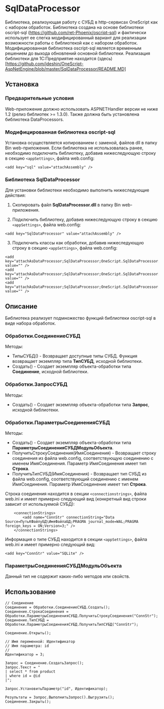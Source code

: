 ﻿# SqlDataProcessor

Библиотека, реализующая работу с СУБД в http-сервисах OneScript как с набором обработок.
Библиотека создана на основе библиотеки oscript-sql (https://github.com/ret-Phoenix/oscript-sql) и фактически использует ее слегка модифицированный вариант для реализации возможности работы с библиотекой как с набором обработок.
Модифицированная библиотека oscript-sql является временным решением до выхода обновлений основной библиотеки.
Реализация библиотеки для 1С:Предприятие находится (здесь)[https://github.com/jdeshin/OneScript-AspNetEngine/blob/master/SqlDataProcessor/README.MD]

## Установка

### Предварительные условия

Web-приложение должно использовать ASPNETHandler версии не ниже 1.2 (релиз библиотек >= 1.3.0). Также должна быть установлена библиотека DataProcessors.

### Модифицированная библиотека oscript-sql

Установка осуществляется копированием с заменой, файлов dll в папку Bin web-приложения.
Если библиотека не использовалась ранее, необходимо подключить библиотеку, добавив нижеследующую строку в секцию ```<appSettings>```, файла web.config:

```bsl
<add key="sql" value="attachAssembly" />
```

### Библиотека SqlDataProcessor

Для установки библиотеки необходимо выполнить нижеследующие действия:

1. Скопировать файл __SqlDataProcessor.dll__ в папку Bin web-приложения.

2. Подключить библиотеку, добавив нижеследующую строку в секцию ```<appSettings>```, файла web.config:

```bsl
<add key="SqlDataProcessor" value="attachAssembly" />
```

3. Подключить классы как обработки,  добавив нижеследующую строку в секцию ```<appSettings>```, файла web.config:

 ```bsl
<add key="attachAsDataProcessor;SqlDataProcessor;OneScript.SqlDataProcessor.DBConnector" value="" />
<add key="attachAsDataProcessor;SqlDataProcessor;OneScript.SqlDataProcessor.DBQuery" value="" />
<add key="attachAsDataProcessor;SqlDataProcessor;OneScript.SqlDataProcessor.DBConnectionProperties" value="" />
 ```

## Описание

Библиотека реализует подмножество функций библиотеки oscript-sql в виде набора обработок. 

### Обработки.СоединениеСУБД

Методы:

- ТипыСУБД() - Возвращает доступные типы СУБД. Функция возвращает экземпляр типа __ТипСУБД__, исходной библиотеки.
- Создать() - Создает экземпляр объекта-обработки типа __Соединение__, исходной библиотеки.

### Обработки.ЗапросСУБД

Методы:

- Создать() - Создает экземпляр объекта-обработки типа __Запрос__, исходной библиотеки.

### Обработки.ПараметрыСоединенияСУБД

Методы:

- Создать() - Создает экземпляр объекта-обработки типа __ПараметрыСоединенияСУБДМодульОбъекта__. 
- ПолучитьСтрокуСоединения(ИмяСоединения) - Возвращает строку соединения из файла web.config, соответствующую соединению с именем ИмяСоединения. Параметр ИмяСоединения имеет тип __Строка__.
- ПолучитьТипСУБД(ИмяСоединения) - Возвращает тип СУБД из файла web.config, соответствующий соединению с именем ИмяСоединения. Параметр ИмяСоединение имеет тип __Строка__.

Строка соединения находится в секции ```<connectionstrings>```, файла web.ini и имеет примерно следующий вид (конкретный вид строки зависит от используемой СУБД):

```bsl
    <connectionStrings>
        <add name="ConnStr" connectionString="Data Source=ПутьКФайлуБД\ИмяФайлаБД;PRAGMA journal_mode=WAL;PRAGMA foreign_keys = ON;Version=3;" />
    </connectionStrings>

```

Информация о типе СУБД находится в секции ```<appSettings>```, файла web.ini и имеет примерно следующий вид:

```bsl
<add key="ConnStr" value="SQLite" />
```

### ПараметрыСоединенияСУБДМодульОбъекта

Данный тип не содержит каких-либо методов или свойств.

## Использование

```bsl
// Соединение
Соединение = Обработки.СоединениеСУБД.Создать();
Соединение.СтрокаСоединения = Обработки.ПараметрыСоединенияСУБД.ПолучитьСтрокуСоединения("ConnStr");
Соединение.ТипСУБД = Обработки.ПараметрыСоединенияСУБД.ПолучитьТипСУБД("ConnStr");

Соединение.Открыть();

// Имя переменной: Идентификатор
// Имя параметра: id
// 
Идентификатор = 3;

Запрос = Соединение.СоздатьЗапрос();
Запрос.Текст = "
| select * from product
| where id = @id
|";

Запрос.УстановитьПараметр("id", Идентификатор);

Результаты = Запрос.ВыполнитьЗапрос().Выгрузить();
Соединение.Закрыть();
```

